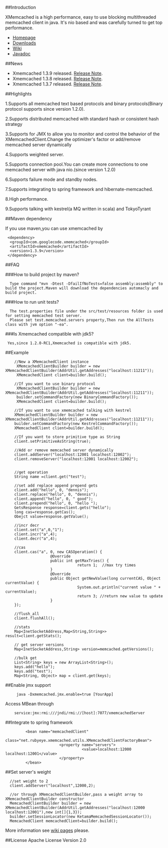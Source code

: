 ##Introduction

  XMemcached is a high performance, easy to use blocking multithreaded memcached client in java.
  It's nio based and was carefully turned to get top performance.

* [Homepage](http://code.google.com/p/xmemcached/)
* [Downloads](http://code.google.com/p/xmemcached/downloads/list)
* [Wiki](http://code.google.com/p/xmemcached/w/list)
* [Javadoc](http://fnil.net/docs/xmemcached/index.html)

##News

 * Xmemcached 1.3.9 released. [Release Note](https://code.google.com/p/xmemcached/wiki/ReleaseNotes).
 * Xmemcached 1.3.8 released. [Release Note](https://code.google.com/p/xmemcached/wiki/ReleaseNotes).
 * Xmemcached 1.3.7 released. [Release Note](https://code.google.com/p/xmemcached/wiki/ReleaseNotes). 

##Highlights

1.Supports all memcached text based protocols and binary protocols(Binary protocol supports since version 1.2.0).

2.Supports distributed memcached with standard hash or consistent hash strategy

3.Supports for JMX to allow you to monitor and control the behavior of the XMemcachedClient.Change the optimizer's factor or add/remove memcached server dynamically

4.Supports weighted server.

5.Supports connection pool.You can create more connections to one memcached server with java nio.(since version 1.2.0)

6.Supports failure mode and standby nodes.

7.Supports integrating to spring framework and hibernate-memcached.

8.High performance.

9.Supports talking with kestrel(a MQ written in scala) and TokyoTyrant

##Maven dependency

If you use maven,you can use xmemcached by

	 <dependency>
      <groupId>com.googlecode.xmemcached</groupId>
      <artifactId>xmemcached</artifactId>
      <version>1.3.9</version>
     </dependency>
	 

##FAQ

###How to build project by maven?

      Type command "mvn -Dtest -DfailIfNoTests=false assembly:assembly" to build the project.Maven will download the dependencies automacly and build project.


###How to run unit tests?

      The test.properties file under the src/test/resources folder is used for setting memcached test server.
      Please set test.memcached.servers property,Then run the AllTests class with jvm option "-ea".

###Is Xmemcached compatible with jdk5?

     Yes,since 1.2.0-RC1,Xmemcached is compatible with jdk5.


##Example

        //New a XMemcachedClient instance
         XMemcachedClientBuilder builder = new XMemcachedClientBuilder(AddrUtil.getAddresses("localhost:11211"));
         XMemcachedClient client=builder.build();

        //If you want to use binary protocol
         XMemcachedClientBuilder builder = new XMemcachedClientBuilder(AddrUtil.getAddresses("localhost:11211"));
         builder.setCommandFactory(new BinaryCommandFactory());
         XMemcachedClient client=builder.build();

        //If you want to use xmemcached talking with kestrel
        XMemcachedClientBuilder builder = new XMemcachedClientBuilder(AddrUtil.getAddresses("localhost:11211"));
        builder.setCommandFactory(new KestrelCommandFactory());
        XMemcachedClient client=builder.build();

        //If you want to store primitive type as String
        client.setPrimitiveAsString(true);

        //Add or remove memcached server dynamically
        client.addServer("localhost:12001 localhost:12002");
        client.removeServer("localhost:12001 localhost:12002");


        //get operation
        String name =client.get("test");

        //set add replace append prepend gets
        client.add("hello", 0, "dennis");
        client.replace("hello", 0, "dennis");
        client.append("hello", 0, " good");
        client.prepend("hello", 0, "hello ");
        GetsResponse response=client.gets("hello");
        long cas=response.getCas();
        Obejct value=response.getValue();

        //incr decr
        client.set("a",0,"1");
        client.incr("a",4);
        client.decr("a",4);

        //cas
        client.cas("a", 0, new CASOperation() {
                        @Override
                        public int getMaxTries() {
                                    return 1;  //max try times
                        }
                        @Override
                        public Object getNewValue(long currentCAS, Object currentValue) {
                                    System.out.println("current value " + currentValue);
                                    return 3; //return new value to update
                        }
        });

        //flush_all
        client.flushAll();

        //stats
        Map<InetSocketAddress,Map<String,String>> result=client.getStats();

        // get server versions
        Map<InetSocketAddress,String> version=memcached.getVersions();

        //bulk get
        List<String> keys = new ArrayList<String>();
        keys.add("hello");
        keys.add("test");
        Map<String, Object> map = client.get(keys);

##Enable jmx support

         java -Dxmemcached.jmx.enable=true [YourApp]

Access MBean through

        service:jmx:rmi:///jndi/rmi://[host]:7077/xmemcachedServer

##Integrate to spring framework

             <bean name="memcachedClient"
                    class="net.rubyeye.xmemcached.utils.XMemcachedClientFactoryBean">
                            <property name="servers">
                                      <value>localhost:12000 localhost:12001</value>
                            </property>
             </bean>

##Set server's weight

      //set weight to 2
      client.addServer("localhost",12000,2);

      //or through XMemcachedClientBuilder,pass a weight array to XMemcachedClientBuilder constructor
      MemcachedClientBuilder builder = new XMemcachedClientBuilder(AddrUtil.getAddresses("localhost:12000 localhost:12001"),new int[]{1,3});
      builder.setSessionLocator(new KetamaMemcachedSessionLocator());
      MemcachedClient memcachedClient=builder.build();


More information see [wiki pages](http://code.google.com/p/xmemcached/w/list) please.

##License
Apache License Version 2.0
